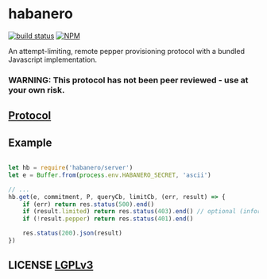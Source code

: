 # habanero
[![build status](https://secure.travis-ci.org/dcousens/habanero.png)](http://travis-ci.org/dcousens/habanero)
[![NPM](https://img.shields.io/npm/v/habanero.svg)](https://www.npmjs.org/package/habanero)

An attempt-limiting, remote pepper provisioning protocol with a bundled Javascript implementation.

### WARNING: This protocol has not been peer reviewed - use at your own risk.


## [Protocol](PROTOCOL.md)

## Example
``` javascript
```

``` javascript
let hb = require('habanero/server')
let e = Buffer.from(process.env.HABANERO_SECRET, 'ascii')

// ...
hb.get(e, commitment, P, queryCb, limitCb, (err, result) => {
	if (err) return res.status(500).end()
	if (result.limited) return res.status(403).end() // optional (information leak)
	if (!result.pepper) return res.status(401).end()

	res.status(200).json(result)
})
```

## LICENSE [LGPLv3](LICENSE)

